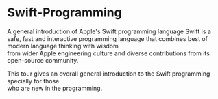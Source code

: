 # Swift-Programming
A general introduction of Apple's Swift programming language
Swift is a safe, fast and interactive programming language that combines best of modern language thinking with wisdom  
from wider Apple engineering culture and diverse contributions from its open-source community.  

This tour gives an overall general introduction to the Swift programming specially for those  
who are new in the programming.
